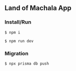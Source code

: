 ## Land of Machala App

### Install/Run

```
$ npm i

$ npm run dev
```

### Migration

```
$ npx prisma db push
```
